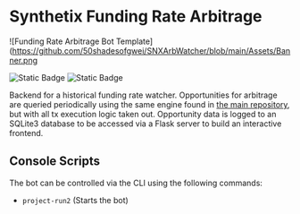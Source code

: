 # Synthetix Funding Rate Arbitrage
![Funding Rate Arbitrage Bot Template](https://github.com/50shadesofgwei/SNXArbWatcher/blob/main/Assets/Banner.png

![Static Badge](https://img.shields.io/badge/Telegram-blue?link=https%3A%2F%2Ft.me%2F%2BualID7ueKuJjMWJk) ![Static Badge](https://img.shields.io/badge/License-MIT-green)

Backend for a historical funding rate watcher. Opportunities for arbitrage are queried periodically using the same engine found in [the main repository](https://github.com/50shadesofgwei/SynthetixFundingRateArbitrage), but with all tx execution logic taken out. Opportunity data is logged to an SQLite3 database to be accessed via a Flask server to build an interactive frontend.

## Console Scripts
The bot can be controlled via the CLI using the following commands:
- `project-run2` (Starts the bot)

